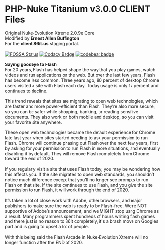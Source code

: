 # PHP-Nuke Titanium v3.0.0 CLIENT Files
Original Nuke-Evolution Xtreme 2.0.9e Core<br /> 
Modified by **Ernest Allen Buffington**<br />
For the **client.86it.us** staging portal.<br />
<br />
[![FOSSA Status](https://app.fossa.com/api/projects/git%2Bgithub.com%2Fernestbuffington%2FNuke-Evolution-Xtreme-2.0.9e.svg?type=shield)](https://app.fossa.com/projects/git%2Bgithub.com%2Fernestbuffington%2FNuke-Evolution-Xtreme-2.0.9e?ref=badge_shield) [![Codacy Badge](https://api.codacy.com/project/badge/Grade/3c30451856034aea88921addf44eb0af)](https://www.codacy.com/manual/ernestbuffington/PHP-Nuke-Titanium-CLIENT-v3.0.0?utm_source=github.com&amp;utm_medium=referral&amp;utm_content=ernestbuffington/PHP-Nuke-Titanium-CLIENT-v3.0.0&amp;utm_campaign=Badge_Grade) [![codebeat badge](https://codebeat.co/badges/11fb46d4-b6c3-491e-b21e-fcd910771b82)](https://codebeat.co/projects/github-com-ernestbuffington-php-nuke-titanium-client-v3-0-0-master)
<br /><br /> 
**Saying goodbye to Flash**<br />
For 20 years, Flash has helped shape the way that you play games, watch videos and run applications on the web. But over the last few years, Flash has become less common. Three years ago, 80 percent of desktop Chrome users visited a site with Flash each day. Today usage is only 17 percent and continues to decline.<br />
<br />
This trend reveals that sites are migrating to open web technologies, which are faster and more power-efficient than Flash. They’re also more secure, so you can be safer while shopping, banking, or reading sensitive documents. They also work on both mobile and desktop, so you can visit your favorite site anywhere.<br />
<br />
These open web technologies became the default experience for Chrome late last year when sites started needing to ask your permission to run Flash. Chrome will continue phasing out Flash over the next few years, first by asking for your permission to run Flash in more situations, and eventually disabling it by default. They will remove Flash completely from Chrome toward the end of 2020.<br />
<br />
If you regularly visit a site that uses Flash today, you may be wondering how this affects you. If the site migrates to open web standards, you shouldn’t notice much difference except that you'll no longer see prompts to run Flash on that site. If the site continues to use Flash, and you give the site permission to run Flash, it will work through the end of 2020.<br />
<br />
It’s taken a lot of close work with Adobe, other browsers, and major publishers to make sure the web is ready to be Flash-free. We’re NOT supportive of Adobe’s announcement, and we MIGHT stop usng Chrome as a result. Many programmers spent hundreds of hours writing flash games and there just is no reason to 86it completely, it's a brash move on Googles part and is going to upset a lot of people.<br />
<br />
With this being said the Flash Arcade in Nuke-Evolution Xtreme will no longer function after the END of 2020.
